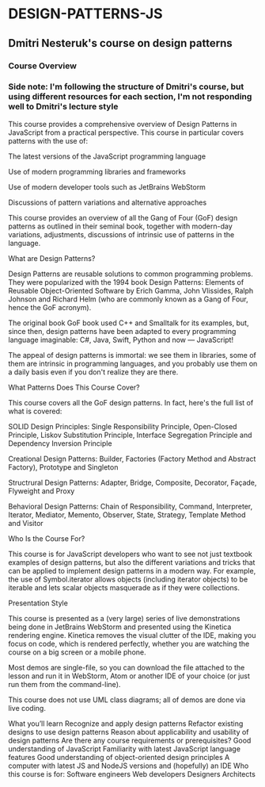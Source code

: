 # DESIGN-PATTERNS-JS

## Dmitri Nesteruk's course on design patterns

### Course Overview

### Side note: I'm following the structure of Dmitri's course, but using different resources for each section, I'm not responding well to Dmitri's lecture style

This course provides a comprehensive overview of Design Patterns in JavaScript from a practical perspective. This course in particular covers patterns with the use of:

The latest versions of the JavaScript programming language

Use of modern programming libraries and frameworks

Use of modern developer tools such as JetBrains WebStorm

Discussions of pattern variations and alternative approaches

This course provides an overview of all the Gang of Four (GoF) design patterns as outlined in their seminal book, together with modern-day variations, adjustments, discussions of intrinsic use of patterns in the language.

What are Design Patterns?

Design Patterns are reusable solutions to common programming problems. They were popularized with the 1994 book Design Patterns: Elements of Reusable Object-Oriented Software by Erich Gamma, John Vlissides, Ralph Johnson and Richard Helm (who are commonly known as a Gang of Four, hence the GoF acronym).

The original book GoF book used C++ and Smalltalk for its examples, but, since then, design patterns have been adapted to every programming language imaginable: C#, Java, Swift, Python and now — JavaScript!

The appeal of design patterns is immortal: we see them in libraries, some of them are intrinsic in programming languages, and you probably use them on a daily basis even if you don't realize they are there.

What Patterns Does This Course Cover?

This course covers all the GoF design patterns. In fact, here's the full list of what is covered:

SOLID Design Principles: Single Responsibility Principle, Open-Closed Principle, Liskov Substitution Principle, Interface Segregation Principle and Dependency Inversion Principle

Creational Design Patterns: Builder, Factories (Factory Method and Abstract Factory), Prototype and Singleton

Structrural Design Patterns: Adapter, Bridge, Composite, Decorator, Façade, Flyweight and Proxy

Behavioral Design Patterns: Chain of Responsibility, Command, Interpreter, Iterator, Mediator, Memento, Observer, State, Strategy, Template Method and Visitor

Who Is the Course For?

This course is for JavaScript developers who want to see not just textbook examples of design patterns, but also the different variations and tricks that can be applied to implement design patterns in a modern way. For example, the use of Symbol.iterator allows objects (including iterator objects) to be iterable and lets scalar objects masquerade as if they were collections.

Presentation Style

This course is presented as a (very large) series of live demonstrations being done in JetBrains WebStorm and presented using the Kinetica rendering engine. Kinetica removes the visual clutter of the IDE, making you focus on code, which is rendered perfectly, whether you are watching the course on a big screen or a mobile phone.

Most demos are single-file, so you can download the file attached to the lesson and run it in WebStorm, Atom or another IDE of your choice (or just run them from the command-line).

This course does not use UML class diagrams; all of demos are done via live coding.

What you’ll learn
Recognize and apply design patterns
Refactor existing designs to use design patterns
Reason about applicability and usability of design patterns
Are there any course requirements or prerequisites?
Good understanding of JavaScript
Familiarity with latest JavaScript language features
Good understanding of object-oriented design principles
A computer with latest JS and NodeJS versions and (hopefully) an IDE
Who this course is for:
Software engineers
Web developers
Designers
Architects
